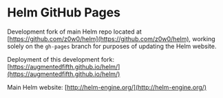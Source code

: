 # Helm GitHub Pages

Development fork of main Helm repo located at
[https://github.com/z0w0/helm](https://github.com/z0w0/helm), working solely on
the `gh-pages` branch for purposes of updating the Helm website.

Deployment of this development fork: [https://augmentedfifth.github.io/helm/](https://augmentedfifth.github.io/helm/)

Main Helm website: [http://helm-engine.org/](http://helm-engine.org/)
